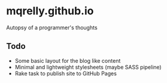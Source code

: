 mqrelly.github.io
=================

Autopsy of a programmer's thoughts


Todo
----

- Some basic layout for the blog like content
- Minimal and lightweight stylesheets (maybe SASS pipeline)
- Rake task to publish site to GitHub Pages
